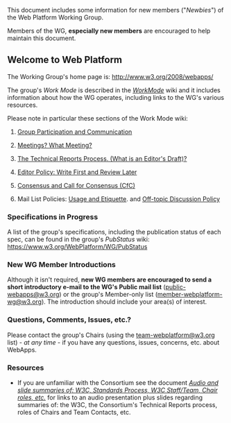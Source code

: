 This document includes some information for new members ("*Newbies*") of the Web Platform Working Group.

Members of the WG, **especially new members** are encouraged to help maintain this document.

## Welcome to Web Platform

The Working Group's home page is: [<http://www.w3.org/2008/webapps/>](http://www.w3.org/2008/webapps/)

The group's *Work Mode* is described in the [*WorkMode*](WorkMode.md) wiki and it includes information about how the WG operates, including links to the WG's various resources.

Please note in particular these sections of the Work Mode wiki:

1. [Group Participation and Communication](WorkMode.md#participation-and-communication)

2. [Meetings? What Meeting?](WorkMode.md#meetings-what-meetings)

3. [The Technical Reports Process. (What is an Editor's Draft)?](WorkMode.md#the-technical-reports-process-what-is-an-editors-draft)

4. [Editor Policy: Write First and Review Later](WorkMode.md#editors)

5. [Consensus and Call for Consensus (CfC)](WorkMode.md#consensus-and-call-for-consensus)

6. Mail List Policies: [Usage and Etiquette](WorkMode.md#mail-list-policy-usage-etiquette-etc).  and [Off-topic Discussion Policy](WorkMode.md#off-topic-discussion-policy)

### Specifications in Progress

A list of the group's specifications, including the publication status of each spec, can be found in the group's *PubStatus* wiki: [<https://www.w3.org/WebPlatform/WG/PubStatus>](https://www.w3.org/WebPlatform/WG/PubStatus)

### New WG Member Introductions

Although it isn't required, **new WG members are encouraged to send a short introductory e-mail to the WG's Public mail list** ([public-webapps@w3.org](https://lists.w3.org/Archives/Public/public-webapps/)) or the group's Member-only list ([member-webplatform-wg@w3.org](https://lists.w3.org/Archives/Member/member-webplatform-wg/)). The introduction should include your area(s) of interest.

### Questions, Comments, Issues, etc.?

Please contact the group's Chairs (using the team-webplatform@w3.org list) - *at any time* - if you have any questions, issues, concerns, etc. about WebApps.

### Resources

-   If you are unfamiliar with the Consortium see the document [*Audio and slide summaries of: W3C, Standards Process, W3C Staff/Team, Chair roles, etc.*](http://lists.w3.org/Archives/Public/www-archive/2014Apr/0026.html) for links to an audio presentation plus slides regarding summaries of: the W3C, the Consortium's Technical Reports process, roles of Chairs and Team Contacts, etc.

